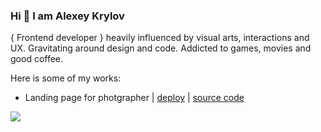  ### Hi 👋 I am **Alexey Krylov**
{ Frontend developer } heavily influenced by visual arts, interactions and UX.
Gravitating around design and code. Addicted to games, movies and good coffee.

Here is some of my works:

- Landing page for photgrapher | [deploy](https://turn2river.github.io/Portfolio-landing/) | [source code](https://github.com/turn2river/Portfolio-landing/tree/main/portfolio)


![](https://www.codewars.com/users/turn2river/badges//large)
<!--
**turn2river/turn2river** is a ✨ _special_ ✨ repository because its `README.md` (this file) appears on your GitHub profile.

Here are some ideas to get you started:

- 🔭 I’m currently working on ...
- 🌱 I’m currently learning ...
- 👯 I’m looking to collaborate on ...
- 🤔 I’m looking for help with ...
- 💬 Ask me about ...
- 📫 How to reach me: ...
- 😄 Pronouns: ...
- ⚡ Fun fact: ...
-->
